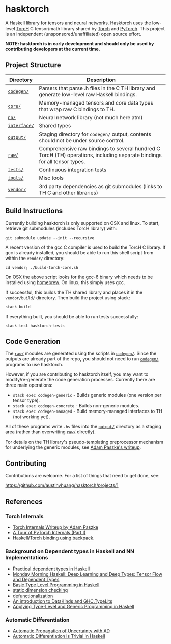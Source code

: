 # hasktorch

A Haskell library for tensors and neural networks. Hasktorch uses the low-level
[TorcH](https://github.com/pytorch/pytorch/tree/master/torch/lib/TH) C
tensor/math library shared by [Torch](http://torch.ch/) and
[PyTorch](http://pytorch.org/). This project is an independent
(unsponsored/unaffiliated) open source effort.

**NOTE: hasktorch is in early development and should only be used by
contributing developers at the current time.**

## Project Structure

| Directory | Description |
| --------- | ----------- |
| [`codegen/`][codegen] | Parsers that parse .h files in the C TH library and generate low-level raw Haskell bindings.
| [`core/`][core] | Memory-managed tensors and core data types that wrap raw C bindings to TH.
| [`nn/`][nn] | Neural network library (not much here atm)
| [`interface/`][interface] | Shared types
| [`output/`][output] | Staging directory for `codegen/` output, contents should not be under source control.
| [`raw/`][raw] | Comprehensive raw bindings to several hundred C TorcH (TH) operations, including separate bindings for all tensor types.
| [`tests/`][tests] | Continuous integration tests
| [`tools/`][tools] | Misc tools
| [`vendor/`][vendor] | 3rd party dependencies as git submodules (links to TH C and other libraries)

## Build Instructions

Currently building hasktorch is only supported on OSX and linux. To start,
retrieve git submodules (includes TorcH library) with:

```
git submodule update --init --recursive
```

A recent version of the gcc C compiler is used to build the TorcH C library. If
gcc is already installed, you should be able to run this shell script from
within the `vendor/` directory:

```
cd vendor; ./build-torch-core.sh
```

On OSX the above script looks for the gcc-6 binary which needs to be installed
using [homebrew](https://brew.sh/). On linux, this simply uses gcc. 

If successful, this builds the TH shared library and places it in the
`vendor/build/` directory. Then build the project using stack:

```
stack build
```

If everything built, you should be able to run tests successfully:

```
stack test hasktorch-tests
```

## Code Generation

The [`raw/`][raw] modules are generated using the scripts in
[`codegen/`][codegen]. Since the outputs are already part of the repo, you
should not need to run [`codegen/`][codegen] programs to use hasktorch.

However, if you are contributing to hasktorch itself, you may want to
modify/re-generate the code generation processes. Currently there are three main
operations:

- `stack exec codegen-generic` - Builds generic modules (one version per tensor type).
- `stack exec codegen-concrete` - Builds non-generic modules.
- `stack exec codegen-managed` - Build memory-managed interfaces to TH (not working yet).

All of these programs write `.hs` files into the [`output/`][output] directory
as a staging area (rather than overwriting [`raw/`][raw] directly).

For details on the TH library's pseudo-templating preprocessor mechanism for
underlying the generic modules, see [Adam Paszke's
writeup](https://apaszke.github.io/torch-internals.html).

## Contributing

Contributions are welcome. For a list of things that need to get done, see:

https://github.com/austinvhuang/hasktorch/projects/1

## References

### Torch Internals

- [Torch Internals Writeup by Adam Paszke](https://apaszke.github.io/torch-internals.html) 
- [A Tour of PyTorch Internals (Part I)](http://pytorch.org/2017/05/11/Internals.html)
- [Haskell/Torch binding using backpack](http://blog.ezyang.com/2017/08/backpack-for-deep-learning/).

###  Background on Dependent types in Haskell and NN Implementations

- [Practical dependent types in Haskell](https://blog.jle.im/entry/practical-dependent-types-in-haskell-1.html)
- [Monday Morning Haskell: Deep Learning and Deep Types: Tensor Flow and Dependent Types](https://mmhaskell.com/blog/2017/9/11/deep-learning-and-deep-types-tensor-flow-and-dependent-types)
- [Basic Type Level Programming in Haskell](http://www.parsonsmatt.org/2017/04/26/basic_type_level_programming_in_haskell.html)
- [static dimension checking](http://dis.um.es/~alberto/hmatrix/static.html)
- [defunctionalization](https://typesandkinds.wordpress.com/2013/04/01/defunctionalization-for-the-win/)
- [An introduction to DataKinds and GHC.TypeLits](http://ponies.io/posts/2014-07-30-typelits.html)
- [Applying Type-Level and Generic Programming in Haskell](https://www.cs.ox.ac.uk/projects/utgp/school/andres.pdf)



### Automatic Differentiation

- [Automatic Propagation of Uncertainty with AD](https://blog.jle.im/entry/automatic-propagation-of-uncertainty-with-ad.html)
- [Automatic Differentiation is Trivial in Haskell](http://www.danielbrice.net/blog/2015-12-01/])


<!-- project directory links -->

[codegen]: ./codegen/
[core]: ./core/
[examples]: ./examples/
[interface]: ./interface/
[nn]: ./nn/
[output]: ./output/
[raw]: ./raw/
[tests]: ./tests/
[tools]: ./tools/
[vendor]: ./vendor/


